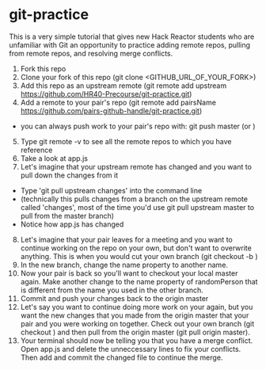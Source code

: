 # git-practice

This is a very simple tutorial that gives new Hack Reactor students who are unfamiliar with Git an opportunity to practice adding remote repos, pulling from remote repos, and resolving merge conflicts.

1. Fork this repo
2. Clone your fork of this repo (git clone <GITHUB_URL_OF_YOUR_FORK>)
3. Add this repo as an upstream remote (git remote add upstream https://github.com/HR40-Precourse/git-practice.git)
4. Add a remote to your pair's repo (git remote add pairsName https://github.com/pairs-github-handle/git-practice.git)
  - you can always push work to your pair's repo with: git push <pairsName> master (or <branch name>)
5. Type git remote -v to see all the remote repos to which you have reference
6. Take a look at app.js
7. Let's imagine that your upstream remote has changed and you want to pull down the changes from it
  - Type 'git pull upstream changes' into the command line
  - (technically this pulls changes from a branch on the upstream remote called 'changes', most of the time you'd use git pull upstream master to pull from the master branch)
  - Notice how app.js has changed
8. Let's imagine that your pair leaves for a meeting and you want to continue working on the repo on your own, but don't want to overwrite anything. This is when you would cut your own branch (git checkout -b <branch name>)
9. In the new branch, change the name property to another name.
10. Now your pair is back so you'll want to checkout your local master again. Make another change to the name property of randomPerson that is different from the name you used in the other branch.
11. Commit and push your changes back to the origin master
12. Let's say you want to continue doing more work on your again, but you want the new changes that you made from the origin master that your pair and you were working on together. Check out your own branch (git checkout <branch name>) and then pull from the origin master (git pull origin master).
13. Your terminal should now be telling you that you have a merge conflict. Open app.js and delete the unneccessary lines to fix your conflicts. Then add and commit the changed file to continue the merge.
